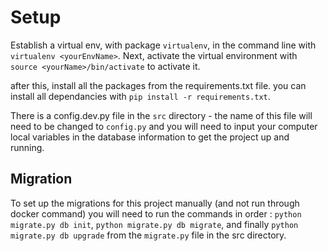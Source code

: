 # Setup

Establish a virtual env, with package `virtualenv`, in the command line with `virtualenv <yourEnvName>`. Next, activate the virtual environment with `source <yourName>/bin/activate` to activate it.

after this, install all the packages from the requirements.txt file. you can install all dependancies with `pip install -r requirements.txt`.

There is a config.dev.py file in the `src` directory - the name of this file will need to be changed to `config.py` and you will need to input your computer local variables in the database information to get the project up and running.

## Migration

To set up the migrations for this project manually (and not run through docker command) you will need to run the commands in order : `python migrate.py db init`, `python migrate.py db migrate`, and finally `python migrate.py db upgrade` from the `migrate.py` file in the src directory.
